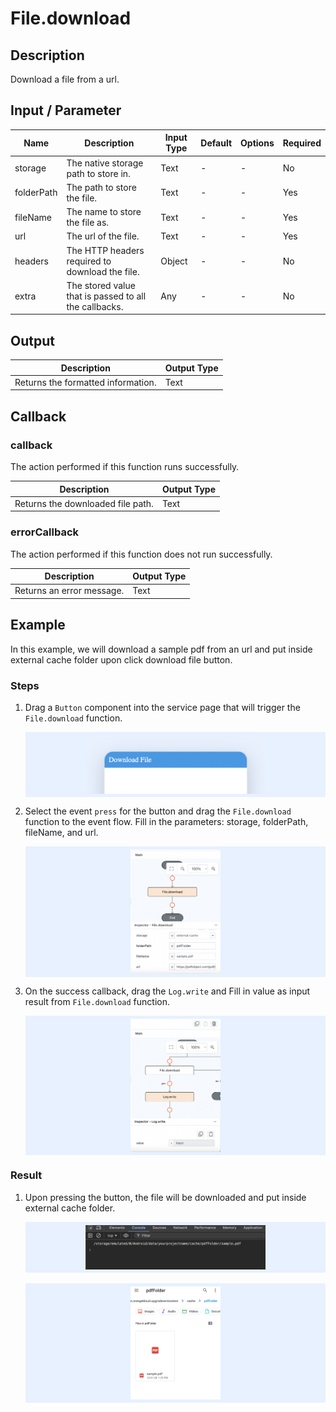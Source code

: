 # File.download

## Description

Download a file from a url.

## Input / Parameter

| Name       | Description                                                             | Input Type | Default | Options | Required |
| ---------- | ----------------------------------------------------------------------- | ---------- | ------- | ------- | -------- |
| storage    | The native storage path to store in.                                    | Text       | -       | -       | No       |
| folderPath | The path to store the file.                                             | Text       | -       | -       | Yes      |
| fileName   | The name to store the file as.                                          | Text       | -       | -       | Yes      |
| url        | The url of the file.                                                    | Text       | -       | -       | Yes      |
| headers    | The HTTP headers required to download the file.                         | Object     | -       | -       | No       |
| extra      | The stored value that is passed to all the callbacks.                   | Any        | -       | -       | No       |

## Output

| Description                                 | Output Type |
| ------------------------------------------- | ----------- |
| Returns the formatted information.          | Text        |

## Callback

### callback

The action performed if this function runs successfully.

| Description                                     | Output Type |
| ----------------------------------------------- | ----------- |
| Returns the downloaded file path.               | Text        |

### errorCallback

The action performed if this function does not run successfully.

| Description                                 | Output Type |
| ------------------------------------------- | ----------- |
| Returns an error message.                   | Text        |

## Example

In this example, we will download a sample pdf from an url and put inside external cache folder upon click download file button.

### Steps

1. Drag a `Button` component into the service page that will trigger the `File.download` function.

    <div style="display:flex; align-items:center; justify-content:center; background-color: #E7F1FF;">
        <img src="./download-step-1.png"
        style="width: 60%; padding: 5px;"/>
    </div>

2. Select the event `press` for the button and drag the `File.download` function to the event flow. Fill in the parameters: storage, folderPath, fileName, and url.

    <div style="display:flex; align-items:center; justify-content:center; background-color: #E7F1FF;">
        <img src="./download-step-2.png"
        style="width: 30%; padding: 5px;"/>
    </div>

3. On the success callback, drag the `Log.write` and Fill in value as input result from `File.download` function.

    <div style="display:flex; align-items:center; justify-content:center; background-color: #E7F1FF;">
        <img src="./download-step-3.png"
        style="width: 30%; padding: 5px;"/>
    </div>

### Result

1. Upon pressing the button, the file will be downloaded and put inside external cache folder.

    <div style="display:flex; align-items:center; justify-content:center; background-color: #E7F1FF;">
        <img src="./download-result-1.png"
        style="width: 60%; padding: 5px;"/>
    </div>
    <br/>
    <div style="display:flex; align-items:center; justify-content:center; background-color: #E7F1FF;">
        <img src="./download-result-2.png"
        style="width: 30%; padding: 5px;"/>
    </div>